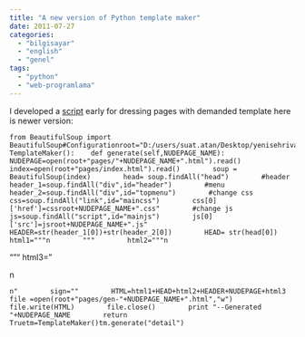 ```yaml
---
title: "A new version of Python template maker"
date: 2011-07-27
categories: 
  - "bilgisayar"
  - "english"
  - "genel"
tags: 
  - "python"
  - "web-programlama"
---
```


I developed a [script](http://suatatan.wordpress.com/2011/07/27/dreamweaver-like-html-template-dressing-in-aptana-with-python/) early for dressing pages with demanded template here is newer version:  

```
from BeautifulSoup import BeautifulSoup#Configurationroot="D:/users/suat.atan/Desktop/yenisehrivan/"cssroot="/htmlres/css/"jsroot="/htmlres/js/"class TemplateMaker():    def generate(self,NUDEPAGE_NAME):        NUDEPAGE=open(root+"pages/"+NUDEPAGE_NAME+".html").read()        index=open(root+"pages/index.html").read()        soup = BeautifulSoup(index)        head= soup.findAll("head")        #header        header_1=soup.findAll("div",id="header")        #menu        header_2=soup.findAll("div",id="topmenu")        #change css        css=soup.findAll("link",id="maincss")        css[0]['href']=cssroot+NUDEPAGE_NAME+".css"        #change js        js=soup.findAll("script",id="mainjs")        js[0]['src']=jsroot+NUDEPAGE_NAME+".js"        HEADER=str(header_1[0])+str(header_2[0])        HEAD= str(head[0])        html1="""n        """        html2="""n
```

  

“”“ html3=”

  
n  

```
n"        sign=""        HTML=html1+HEAD+html2+HEADER+NUDEPAGE+html3        file =open(root+"pages/gen-"+NUDEPAGE_NAME+".html","w")        file.write(HTML)        file.close()        print "--Generated "+NUDEPAGE_NAME        return Truetm=TemplateMaker()tm.generate("detail")
```

